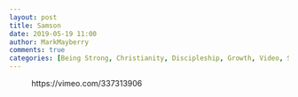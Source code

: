 ```yaml
---
layout: post
title: Samson
date: 2019-05-19 11:00
author: MarkMayberry
comments: true
categories: [Being Strong, Christianity, Discipleship, Growth, Video, Samson, Sermon, Spiritual Strength, Strength]
---
```

<!-- wp:core-embed/vimeo {"url":"https://vimeo.com/337313906","type":"video","providerNameSlug":"vimeo","className":"wp-embed-aspect-4-3 wp-has-aspect-ratio"} -->
<figure class="wp-block-embed-vimeo wp-block-embed is-type-video is-provider-vimeo wp-embed-aspect-4-3 wp-has-aspect-ratio"><div class="wp-block-embed__wrapper">
https://vimeo.com/337313906
</div></figure>
<!-- /wp:core-embed/vimeo -->
